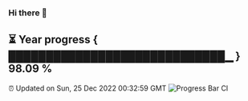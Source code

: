 ### Hi there 👋
⏳ Year progress { █████████████████████████████▁ } 98.09 %
---
⏰ Updated on Sun, 25 Dec 2022 00:32:59 GMT
![Progress Bar CI](https://github.com/Moyi321/Moyi321/workflows/Progress%20Bar%20CI/badge.svg)
